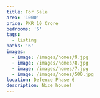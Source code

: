 ```yaml
---
title: For Sale
area: '1000'
price: PKR 10 Crore
bedrooms: '6'
tags:
  - listing
baths: '6'
images:
  - image: /images/homes/9.jpg
  - image: /images/homes/8.jpg
  - image: /images/homes/7.jpg
  - image: /images/homes/500.jpg
location: Defence Phase 6
description: Nice house!
---
```


